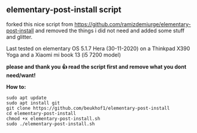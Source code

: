 ## elementary-post-install script

forked this nice script from https://github.com/ramizdemiurge/elementary-post-install and removed the things i did not need and added some stuff and glitter.

Last tested on elementary OS 5.1.7 Hera (30-11-2020) on a Thinkpad X390 Yoga and a Xiaomi mi book 13 (i5 7200 model)

**please and thank you :+1: read the script first and remove what you dont need/want!**


**How to:**
```
sudo apt update
sudo apt install git
git clone https://github.com/beukhof1/elementary-post-install
cd elementary-post-install
chmod +x elementary-post-install.sh
sudo ./elementary-post-install.sh
```
